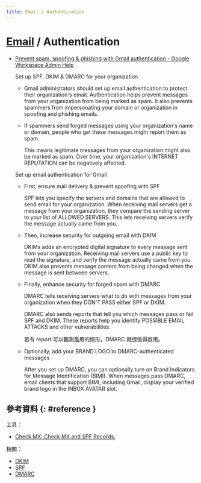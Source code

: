 ```yaml
---
title: Email / Authentication
---
```

# [Email](email.md) / Authentication

  - [Prevent spam, spoofing & phishing with Gmail authentication \- Google Workspace Admin Help](https://support.google.com/a/answer/10583557?hl=en)

    Set up SPF, DKIM & DMARC for your organization

      - Gmail administrators should set up email authentication to protect their organization's email. Authentication helps prevent messages from your organization from being marked as spam. It also prevents spammers from impersonating your domain or organization in spoofing and phishing emails.

      - If spammers send forged messages using your organization's name or domain, people who get these messages might report them as spam.

        This means legitimate messages from your organization might also be marked as spam. Over time, your organization's INTERNET REPUTATION can be negatively affected.

    Set up email authentication for Gmail

      - First, ensure mail delivery & prevent spoofing with SPF

        SPF lets you specify the servers and domains that are allowed to send email for your organization. When receiving mail servers get a message from your organization, they compare the sending server to your list of ALLOWED SERVERS. This lets receiving servers verify the message actually came from you.

      - Then, increase security for outgoing email with DKIM

        DKIMs adds an encrypted digital signature to every message sent from your organization. Receiving mail servers use a public key to read the signature, and verify the message actually came from you. DKIM also prevents message content from being changed when the message is sent between servers.

      - Finally, enhance security for forged spam with DMARC

        DMARC tells receiving servers what to do with messages from your organization when they DON'T PASS either SPF or DKIM.

        DMARC also sends reports that tell you which messages pass or fail SPF and DKIM. These reports help you identify POSSIBLE EMAIL ATTACKS and other vulnerabilities.

        若有 report 可以觀測濫用的情形，DMARC 就很值得啟用。

      - Optionally, add your BRAND LOGO to DMARC-authenticated messages

        After you set up DMARC, you can optionally turn on Brand Indicators for Message Identification (BIMI). When messages pass DMARC, email clients that support BIMI, including Gmail, display your verified brand logo in the INBOX AVATAR slot.

## 參考資料 {: #reference }

工具：

  - [Check MX: Check MX and SPF Records.](https://toolbox.googleapps.com/apps/checkmx/)

相關：

  - [DKIM](dkim.md)
  - [SPF](spf.md)
  - [DMARC](dmarc.md)

